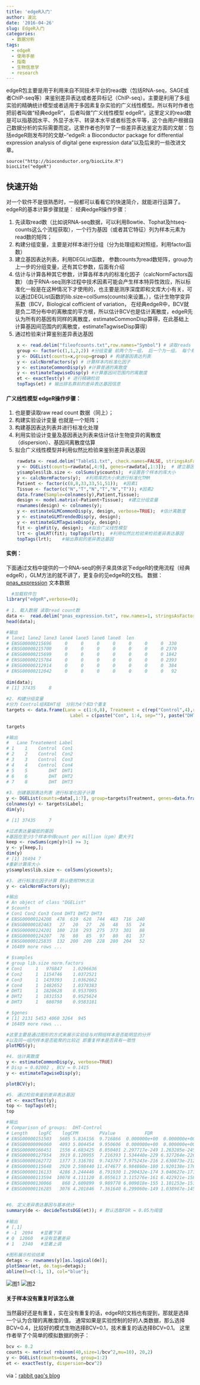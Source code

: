 ```yaml
---
title: 'edgeR入门'
author: 波比
date: '2016-04-26'
slug: EdgeR入门
categories:
  - 数据分析
tags:
  - edgeR
  - 使用手册
  - 指南
  - 生物信息学
  - research
---
```


edgeR包主要是用于利用来自不同技术平台的read数（包括RNA-seq，SAGE或者ChIP-seq等）来鉴别差异表达或者差异标记（ChIP-seq）。主要是利用了多组实验的精确统计模型或者适用于多因素复杂实验的广义线性模型。所以有时作者也把前者叫做“经典edgeR”， 后者叫做”广义线性模型 edgeR“。这里定义的read数是可以指基因水平、外显子水平、转录本水平或者标签水平等，这个由用户根据自己数据分析的实际需要而定。这里作者也列举了一些差异表达鉴定方面的文献：包括edgeR刚发布时的文献–“edgeR: a Bioconductor package for differential expression analysis of digital gene expression data”以及后来的一些改进文章。

    source("http://bioconductor.org/biocLite.R")
    biocLite("edgeR")

## 快速开始

对一个软件不是很熟悉时，一般都可以看看它的快速简介，就能进行运算了。edgeR的基本计算步骤就是： 经典edgeR操作步骤：

1.  先读取read数（比如说RNA-seq数据，可以利用Bowtie、Tophat及htseq-counts这么个流程获取），一个行为基因（或者其它特征）列为样本元素为read数的矩阵；
2.  构建分组变量，主要是对样本进行分组（分为处理组和对照组，利用factor函数）
3.  建立基因表达列表，利用DEGList函数， 参数counts为read数矩阵，group为上一步的分组变量，还有其它参数，后面有介绍
4.  估计与计算各种其它参数，计算各样本内的标准化因子（calcNormFactors函数）（由于RNA-seq测序过程中技术因素可能会产生样本特异性效应，所以标准化一般是在这种情况下才使用的，也主要是测序深度即和文库大小有关，可以通过DEGList函数的lib.size=colSums(counts)来设置。），估计生物学变异系数（BCV，Biological cofficient of variation， 在经典edgeR中，BCV就是负二项分布中的离散度的平方根，所以估计BCV也是估计离散度，edgeR先认为所有的基因有同样的离散度，estimateCommonDisp算得，在此基础上计算基因间范围内的离散度，estimateTagwiseDisp算得）
5.  通过检验来计算鉴别差异表达基因

```R
    x <- read.delim("fileofcounts.txt",row.names="Symbol") # 读取reads count文件
    group <- factor(c(1,1,2,2)) #分组变量 前两个为一组， 后一个为一组， 每个有两个重复
    y <- DGEList(counts=x,group=group) # 构建基因表达列表
    y <- calcNormFactors(y) # 计算样本内标准化因子
    y <- estimateCommonDisp(y) #计算普通的离散度
    y <- estimateTagwiseDisp(y) #计算基因间范围内的离散度
    et <- exactTest(y) # 进行精确检验
    topTags(et) # 输出排名靠前的差异表达基因信息
```
    

#### 广义线性模型 edgeR操作步骤：

1.  也是要读取raw read count 数据（同上）；
2.  构建实验设计变量 也就是一个矩阵；
3.  构建基因表达列表并进行标准化处理
4.  利用实验设计变量及基因表达列表来估计估计生物变异的离散度（dispersion）、基因间离散度估算
5.  拟合广义线性模型并利用似然比检验来鉴别差异表达基因

```R
    rawdata <- read.delim("TableS1.txt", check.names=FALSE, stringsAsFactors=FALSE);  #读取原始文件
    y <- DGEList(counts=rawdata[,4:9], genes=rawdata[,1:3]);  # 建立基因表达列表
    y$samples$lib.size <- colSums(y$counts);  #设置各个样本的库大小
    y <- calcNormFactors(y);  #利用库的大小来进行标准化TMM
    Patient <- factor(c(8,8,33,33,51,51));  #因素1
    Tissue <- factor(c("N","T","N","T","N","T")); #因素2 
    data.frame(Sample=colnames(y),Patient,Tissue); 
    design <- model.matrix(~Patient+Tissue);  #建立分组变量
    rownames(design) <- colnames(y); 
    y <- estimateGLMCommonDisp(y, design, verbose=TRUE);  #估计离散度
    y <- estimateGLMTrendedDisp(y, design);  
    y <- estimateGLMTagwiseDisp(y, design); 
    fit <- glmFit(y, design);  #拟合广义线性模型
    lrt <- glmLRT(fit); topTags(lrt);  #利用似然比检验来检验差异表达基因
    topTags(lrt);    #输出靠前的差异表达基因
```

#### 实例：

下面通过文档中提供的一个RNA-seq的例子来具体说下edgeR的使用流程（经典edgeR），GLM方法的就不讲了，更复杂的见edgeR的文档。 数据： [pnas\_expression](http://www.iwhgao.com/wp-content/uploads/2014/06/pnas_expression.txt) 文本数据

```R
  #加载软件包
library("edgeR",verbose=0);
  
# 1. 载入数据 读取read count数
data <-  read.delim("pnas_expression.txt", row.names=1, stringsAsFactors=FALSE);
head(data);

#输出
# lane1 lane2 lane3 lane4 lane5 lane6 lane8  len
# ENSG00000215696     0     0     0     0     0     0     0  330
# ENSG00000215700     0     0     0     0     0     0     0 2370
# ENSG00000215699     0     0     0     0     0     0     0 1842
# ENSG00000215784     0     0     0     0     0     0     0 2393
# ENSG00000212914     0     0     0     0     0     0     0  384
# ENSG00000212042     0     0     0     0     0     0     0   92
    
dim(data);
# [1] 37435     8
    
#2. 构建分组变量
#分为 Control组和DHT组  分别为4个和3个重复
targets <- data.frame(Lane = c(1:6,8), Treatment = c(rep("Control",4),rep("DHT",3)),
                        Label = c(paste("Con", 1:4, sep=""), paste("DHT", 1:3, sep="")));
    
targets

#输出
#   Lane Treatement Label
# 1    1    Control  Con1
# 2    2    Control  Con2
# 3    3    Control  Con3
# 4    4    Control  Con4
# 5    5        DHT  DHT1
# 6    6        DHT  DHT2
# 7    8        DHT  DHT3
    
#3. 创建基因表达列表 进行标准化因子计算
y <- DGEList(counts=data[,1:7], group=targets$Treatment, genes=data.frame(Length=data[,8]));
colnames(y) <- targets$Label;
dim(y);

# [1] 37435     7

#过滤表达量偏低的基因
#基因在至少3个样本中得count per million（cpm）要大于1
keep <- rowSums(cpm(y)>1) >= 3;
y <- y[keep,];
dim(y)
# [1] 16494 7
#重新计算库大小
y$samples$lib.size <- colSums(y$counts);

#3. 进行标准化因子计算 默认使用TMM方法
y <- calcNormFactors(y);

#输出
# An object of class "DGEList"
# $counts
# Con1 Con2 Con3 Con4 DHT1 DHT2 DHT3
# ENSG00000124208  478  619  628  744  483  716  240
# ENSG00000182463   27   20   27   26   48   55   24
# ENSG00000124201  180  218  293  275  373  301   88
# ENSG00000124207   76   80   85   97   80   81   37
# ENSG00000125835  132  200  200  228  280  204   52
# 16489 more rows ...

# $samples
# group lib.size norm.factors
# Con1     1   976847    1.0296636
# Con2     1  1154746    1.0372521
# Con3     1  1439393    1.0362662
# Con4     1  1482652    1.0378383
# DHT1     1  1820628    0.9537095
# DHT2     1  1831553    0.9525624
# DHT3     1   680798    0.9583181

# $genes
# [1] 2131 5453 4060 3264  945
# 16489 more rows ...

#这里主要是通过图形的方式来展示实验组与对照组样本是否能明显的分开
#以及同一组内样本是否能聚的比较近 即重复样本是否具有一致性
plotMDS(y);

#4. 估计离散度
y <- estimateCommonDisp(y, verbose=TRUE)
# Disp = 0.02002 , BCV = 0.1415 
y <- estimateTagwiseDisp(y);

plotBCV(y);

#5. 通过检验来鉴别差异表达基因
et <- exactTest(y);
top <- topTags(et);
top

#输出
# Comparison of groups:  DHT-Control 
# Length    logFC    logCPM        PValue           FDR
# ENSG00000151503   5605 5.816156  9.716866  0.000000e+00  0.000000e+00
# ENSG00000096060   4093 5.004454  9.950606  0.000000e+00  0.000000e+00
# ENSG00000166451   1556 4.683425  8.850401 2.297717e-249 1.263285e-245
# ENSG00000127954   3919 8.120955  7.216393 1.534440e-229 6.327264e-226
# ENSG00000162772   1377 3.316701  9.743797 7.975243e-216 2.630873e-212
# ENSG00000115648   2920 2.598440 11.474677 6.984860e-180 1.920138e-176
# ENSG00000116133   4286 3.244446  8.791930 1.290432e-174 3.040627e-171
# ENSG00000113594  10078 4.111120  8.055613 3.115276e-161 6.422921e-158
# ENSG00000130066    868 2.609899  9.989778 6.009018e-155 1.101253e-151
# ENSG00000116285   3076 4.201846  7.361640 6.299060e-149 1.038967e-145

​    
#6. 定义差异表达基因与基本统计
summary(de <- decideTestsDGE(et)); # 默认选取FDR = 0.05为阈值
    
#输出
# [,1] 
# -1  2094   #显著下调
# 0  12060   #没有显著差异
# 1   2340   #显著上调
    
#图形展示检验结果
detags <- rownames(y)[as.logical(de)];
plotSmear(et, de.tags=detags);
abline(h=c(-1, 1), col="blue");
```

![图1](http://www.iwhgao.com/wp-content/uploads/2014/06/1.png) ![图2](http://www.iwhgao.com/wp-content/uploads/2014/06/3.png)

#### 关于样本没有重复时该怎么做

当然最好还是有重复，实在没有重复的话，edgeR的文档也有提到，那就是选择一个认为合理的离散度的值。 通常如果是实验控制的好的人类数据，那么选择BCV=0.4，比较好的模式生物选择BCV=0.1，技术重复的话选择BCV=0.1。 这里作者举了个简单的模拟数据的例子：

```R
bcv <- 0.2
counts <- matrix( rnbinom(40,size=1/bcv^2,mu=10), 20,2)
y <- DGEList(counts=counts, group=1:2)
et <- exactTest(y, dispersion=bcv^2)
```

via：[rabbit gao's blog](http://www.iwhgao.com/?p=98)